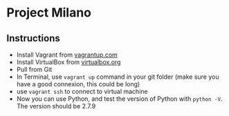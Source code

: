 # Project Milano

## Instructions
* Install Vagrant from [vagrantup.com](https://www.vagrantup.com)
* Install VirtualBox from [virtualbox.org](https://www.virtualbox.org)
* Pull from Git
* In Terminal, use `vagrant up` command in your git folder (make sure you have a good connexion, this could be long)
* use `vagrant ssh` to connect to virtual machine
* Now you can use Python, and test the version of Python with `python -V`. The version should be 2.7.9
